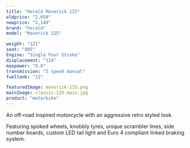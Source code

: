 ```yaml
---
title: "Herald Maverick 125"
oldprice: "2,650"
newprice: "2,149"
brand: "herald"
model: "Maverick 125"

weight: "121"
seat: "885"
Engine: "Single Four Stroke"
displacement: "124"
maxpower: "9.8"
transmission: "5 speed manual"
fueltank: "12"

featuredImage: maverick-125.png
mainImage: classic-125-main.jpg
product: "motorbike"
---
```


An off-road inspired motorcycle with an aggressive retro styled look.

Featuring spoked wheels, knobbly tyres, unique scrambler lines, side number boards, custom LED tail light and Euro 4 compliant linked braking system.
